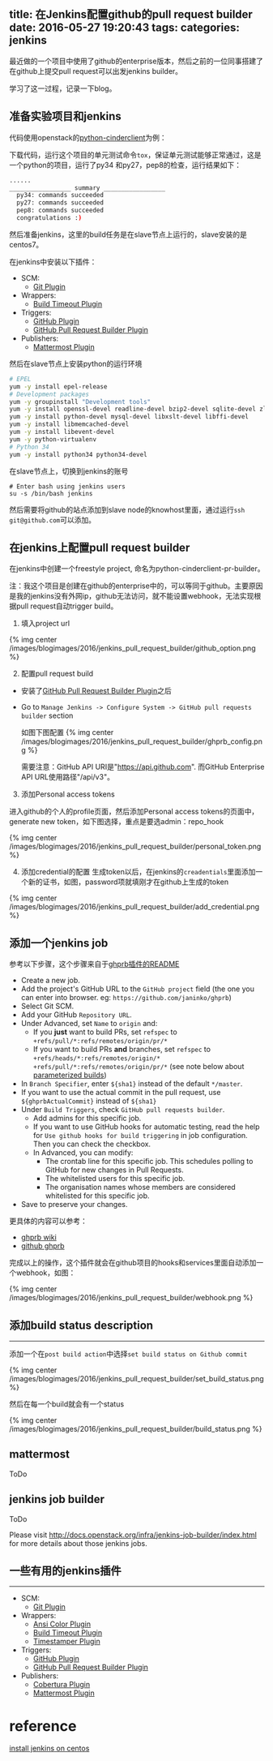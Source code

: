 title: 在Jenkins配置github的pull request builder
date: 2016-05-27 19:20:43
tags:
categories: jenkins
---

最近做的一个项目中使用了github的enterprise版本，然后之前的一位同事搭建了在github上提交pull request可以出发jenkins builder。

学习了这一过程，记录一下blog。

## 准备实验项目和jenkins

代码使用openstack的[python-cinderclient](https://github.com/openstack/python-cinderclient)为例：

下载代码，运行这个项目的单元测试命令`tox`，保证单元测试能够正常通过，这是一个python的项目，运行了py34
和py27，pep8的检查，运行结果如下：

```bash
......
_________________ summary _________________
  py34: commands succeeded
  py27: commands succeeded
  pep8: commands succeeded
  congratulations :)

```

然后准备jenkins，这里的build任务是在slave节点上运行的，slave安装的是centos7。

在jenkins中安装以下插件：

- SCM:
  - [Git Plugin](https://wiki.jenkins-ci.org/display/JENKINS/Git+Plugin)
- Wrappers:
  - [Build Timeout Plugin](https://wiki.jenkins-ci.org/display/JENKINS/Build-timeout+Plugin)
- Triggers:
  - [GitHub Plugin](https://wiki.jenkins-ci.org/display/JENKINS/GitHub+Plugin)
  - [GitHub Pull Request Builder Plugin](https://wiki.jenkins-ci.org/display/JENKINS/GitHub+pull+request+builder+plugin)
- Publishers:
  - [Mattermost Plugin](https://wiki.jenkins-ci.org/display/JENKINS/Mattermost+Plugin)

然后在slave节点上安装python的运行环境

```bash
# EPEL
yum -y install epel-release
# Development packages
yum -y groupinstall "Development tools"
yum -y install openssl-devel readline-devel bzip2-devel sqlite-devel zlib-devel ncurses-devel db4-devel expat-devel
yum -y install python-devel mysql-devel libxslt-devel libffi-devel
yum -y install libmemcached-devel
yum -y install libevent-devel
yum -y python-virtualenv
# Python 34
yum -y install python34 python34-devel
```

在slave节点上，切换到jenkins的账号

```
# Enter bash using jenkins users
su -s /bin/bash jenkins
```

然后需要将github的站点添加到slave node的knowhost里面，通过运行`ssh git@github.com`可以添加。


## 在jenkins上配置pull request builder


在jenkins中创建一个freestyle project, 命名为python-cinderclient-pr-builder。

注：我这个项目是创建在github的enterprise中的，可以等同于github。主要原因是我的jenkins没有外网ip，github无法访问，就不能设置webhook，无法实现根据pull request自动trigger build。

1. 填入project url

  {% img center /images/blogimages/2016/jenkins_pull_request_builder/github_option.png %}

2. 配置pull request build

  - 安装了[GitHub Pull Request Builder Plugin](https://wiki.jenkins-ci.org/display/JENKINS/GitHub+pull+request+builder+plugin)之后

  - Go to `Manage Jenkins -> Configure System -> GitHub pull requests builder` section

    如图下图配置
    {% img center /images/blogimages/2016/jenkins_pull_request_builder/ghprb_config.png %}

    需要注意：GitHub API URI是"https://api.github.com". 而GitHub Enterprise API URL使用路径"/api/v3"。

3. 添加Personal access tokens

  进入github的个人的profile页面，然后添加Personal access tokens的页面中，generate new token，如下图选择，重点是要选admin：repo_hook

  {% img center /images/blogimages/2016/jenkins_pull_request_builder/personal_token.png %}

4. 添加credential的配置
  生成token以后，在jenkins的`creadentials`里面添加一个新的证书，如图，password项就填刚才在github上生成的token

  {% img center /images/blogimages/2016/jenkins_pull_request_builder/add_credential.png %}

## 添加一个jenkins job


参考以下步骤，这个步骤来自于[ghprb插件的README](https://github.com/janinko/ghprb#creating-a-job)

* Create a new job.  
* Add the project's GitHub URL to the ``GitHub project`` field (the one you can enter into browser. eg: ``https://github.com/janinko/ghprb``)  
* Select Git SCM.  
* Add your GitHub ``Repository URL``.  
* Under Advanced, set ``Name`` to ``origin`` and:
  * If you **just** want to build PRs, set ``refspec`` to ``+refs/pull/*:refs/remotes/origin/pr/*``
  * If you want to build PRs **and** branches, set ``refspec`` to ``+refs/heads/*:refs/remotes/origin/* +refs/pull/*:refs/remotes/origin/pr/*`` (see note below about [parameterized builds](#parameterized-builds))
* In ``Branch Specifier``, enter ``${sha1}`` instead of the default ``*/master``.
* If you want to use the actual commit in the pull request, use ``${ghprbActualCommit}`` instead of ``${sha1}``
* Under ``Build Triggers``, check ``GitHub pull requests builder``.
  * Add admins for this specific job.  
  * If you want to use GitHub hooks for automatic testing, read the help for ``Use github hooks for build triggering`` in job configuration. Then you can check the checkbox.
  * In Advanced, you can modify:  
    * The crontab line for this specific job. This schedules polling to GitHub for new changes in Pull Requests.  
    * The whitelisted users for this specific job.  
    * The organisation names whose members are considered whitelisted for this specific job.  
* Save to preserve your changes.  

更具体的内容可以参考：

- [ghprb wiki](https://wiki.jenkins-ci.org/display/JENKINS/GitHub+pull+request+builder+plugin)
- [github ghprb](https://github.com/janinko/ghprb)

完成以上的操作，这个插件就会在github项目的hooks和services里面自动添加一个webhook，如图：

{% img center /images/blogimages/2016/jenkins_pull_request_builder/webhook.png %}

## 添加build status description
------

添加一个在`post build action`中选择`set build status on Github commit`

{% img center /images/blogimages/2016/jenkins_pull_request_builder/set_build_status.png %}

然后在每一个build就会有一个status

{% img center /images/blogimages/2016/jenkins_pull_request_builder/build_status.png %}


## mattermost


ToDo

## jenkins job builder


ToDo

Please visit http://docs.openstack.org/infra/jenkins-job-builder/index.html for more details about those jenkins jobs.


## 一些有用的jenkins插件
******

- SCM:
  - [Git Plugin](https://wiki.jenkins-ci.org/display/JENKINS/Git+Plugin)
- Wrappers:
  - [Ansi Color Plugin](https://wiki.jenkins-ci.org/display/JENKINS/AnsiColor+Plugin)
  - [Build Timeout Plugin](https://wiki.jenkins-ci.org/display/JENKINS/Build-timeout+Plugin)
  - [Timestamper Plugin](https://wiki.jenkins-ci.org/display/JENKINS/Timestamper)
- Triggers:
  - [GitHub Plugin](https://wiki.jenkins-ci.org/display/JENKINS/GitHub+Plugin)
  - [GitHub Pull Request Builder Plugin](https://wiki.jenkins-ci.org/display/JENKINS/GitHub+pull+request+builder+plugin)
- Publishers:
  - [Cobertura Plugin](https://wiki.jenkins-ci.org/display/JENKINS/Cobertura+Plugin)
  - [Mattermost Plugin](https://wiki.jenkins-ci.org/display/JENKINS/Mattermost+Plugin)

reference
======

[install jenkins on centos](https://wiki.jenkins-ci.org/display/JENKINS/Installing+Jenkins+on+Red+Hat+distributions)
